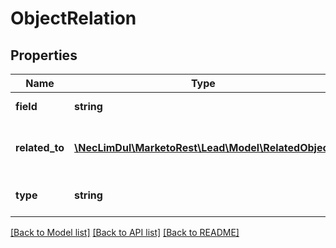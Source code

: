 # ObjectRelation

## Properties

Name | Type | Description | Notes
------------ | ------------- | ------------- | -------------
**field** | **string** | API Name of link field | 
**related_to** | [**\NecLimDul\MarketoRest\Lead\Model\RelatedObject**](RelatedObject.md) | Object to which the field is linked | 
**type** | **string** | Type of the relationship field | 

[[Back to Model list]](../README.md#documentation-for-models) [[Back to API list]](../README.md#documentation-for-api-endpoints) [[Back to README]](../README.md)
